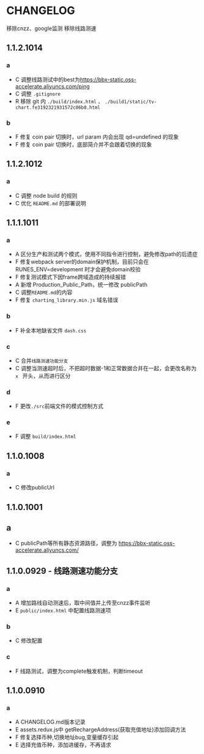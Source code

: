 # CHANGELOG

移除cnzz、google监测
移除线路测速


## 1.1.2.1014
### a
- C 调整线路测试中的best为<https://bbx-static.oss-accelerate.aliyuncs.com/ping>
- C 调整 `.gitignore`
- R 移除 git 内 `./build/index.html` 、 `./build1/static/tv-chart.fe3192321931572c06b8.html`
### b
- F 修复 coin pair 切换时，url param 内会出现 qd=undefined 的现象
- F 修复 coin pair 切换时，底部简介并不会跟着切换的现象

## 1.1.2.1012
### a
- C 调整 node build 的规则
- C 优化 `README.md` 的部署说明

## 1.1.1.1011
### a
- A 区分生产和测试两个模式，使用不同指令进行控制，避免修改path的后遗症
- F 修复webpack server的domain保护机制，目前只会在 RUNES_ENV=development 时才会避免domain校验
- F 修复测试模式下因frame跨域造成的持续报错
- A 新增 Production_Public_Path，统一修改 publicPath
- C 调整`README.md`的内容
- F 修复 `charting_library.min.js` 域名错误
### b
- F 补全本地缺省文件 `dash.css`
### c
- C 合并`线路测速功能分支`
- C 调整当测速超时后，不把超时数据-1和正常数据合并在一起，会更改名称为 `x ` 开头，从而进行区分
### d
- F 更改`./src`前端文件的模式控制方式
### e
- F 调整 `build/index.html`

## 1.1.0.1008
### a
-   C 修改publicUrl

## 1.1.0.1001
## a
-   C publicPath等所有静态资源路径，调整为 https://bbx-static.oss-accelerate.aliyuncs.com/

## 1.1.0.0929 - 线路测速功能分支
### a
- A 增加路线自动测速后，取中间值并上传至cnzz事件监听
- E `public/index.html` 中配置线路测速项
### b
- C 修改配置
### c
- F 线路测试，调整为complete触发机制，判断timeout

## 1.1.0.0910
### a
-   A CHANGELOG.md版本记录
-   E assets.redux.js中 getRechargeAddress(获取充值地址)添加回调方法
-   F 修复选择币种,切换地址bug,变量缓存引起
-   E 选择充值币种，添加进缓存，不再请求
